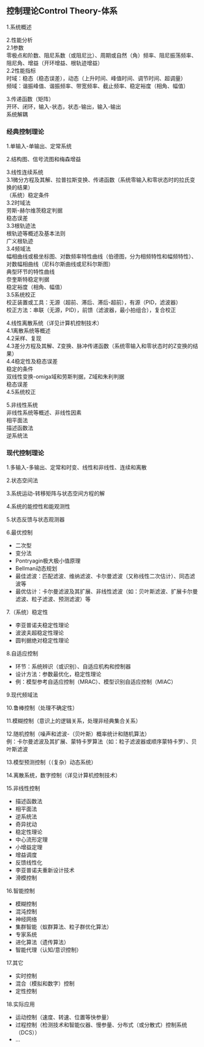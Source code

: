 ## 控制理论Control Theory-体系

1.系统概述

2.性能分析  
2.1参数  
零极点和阶数、阻尼系数（或阻尼比）、周期或自然（角）频率、阻尼振荡频率、阻尼角、增益（开环增益、根轨迹增益）  
2.2性能指标  
时域：稳态（稳态误差），动态（上升时间、峰值时间、调节时间、超调量）  
频域：谐振峰值、谐振频率、带宽频率、截止频率、稳定裕度（相角、幅值）

3.传递函数（矩阵）  
开环、闭环，输入-状态，状态-输出，输入-输出  
系统解耦

### 经典控制理论

1.单输入-单输出、定常系统

2.结构图、信号流图和梅森增益

3.线性连续系统  
3.1微分方程及其解、拉普拉斯变换、传递函数（系统零输入和零状态时的拉氏变换的结果）  
（系统）稳定条件  
3.2时域法  
劳斯-赫尔维茨稳定判据  
稳态误差  
3.3根轨迹法  
根轨迹等概述及基本法则  
广义根轨迹  
3.4频域法  
幅相曲线或极坐标图、对数频率特性曲线（伯德图，分为相频特性和幅频特性）、对数幅相曲线（尼科尔斯曲线或尼科尔斯图）  
典型环节的特性曲线  
奈奎斯特稳定判据  
稳定裕度（相角、幅值）  
3.5系统校正  
校正装置或工具：无源（超前、滞后、滞后-超前），有源（PID，滤波器）  
校正方法：串联（无源，PID），前馈（滤波器，最小拍组合），复合校正

4.线性离散系统（详见计算机控制技术）  
4.1离散系统等概述  
4.2采样、复现  
4.3差分方程及其解、Z变换、脉冲传递函数（系统零输入和零状态时的Z变换的结果）  
4.4稳定性及稳态误差  
稳定的条件  
双线性变换-omiga域和劳斯判据，Z域和朱利判据  
稳态误差  
4.5系统校正

5.非线性系统  
非线性系统等概述、非线性因素  
相平面法  
描述函数法  
逆系统法

### 现代控制理论

1.多输入-多输出、定常和时变、线性和非线性、连续和离散

2.状态空间法

3.系统运动-转移矩阵与状态空间方程的解

4.系统的能控性和能观测性

5.状态反馈与状态观测器

6.最优控制
- 二次型
- 变分法
- Pontryagin极大极小值原理
- Bellman动态规划
- 最佳滤波：匹配滤波、维纳滤波、卡尔曼滤波（又称线性二次估计）、同态滤波等
- 最优估计：卡尔曼滤波及其扩展、非线性滤波（如：贝叶斯滤波、扩展卡尔曼滤波、粒子滤波、预测滤波）等

7.（系统）稳定性
- 李亚普诺夫稳定性理论
- 波波夫超稳定性理论
- 圆判据绝对稳定性理论

8.自适应控制
- 环节：系统辨识（或识别）、自适应机构和控制器
- 设计方法：参数最优化，稳定性理论
- 例：模型参考自适应控制（MRAC）、模型识别自适应控制（MIAC）

9.现代频域法

10.鲁棒控制（处理不确定性）

11.模糊控制（意识上的逻辑关系，处理非经典集合关系）

12.随机控制（噪声和滤波-（贝叶斯）概率统计和随机算法）  
例：卡尔曼滤波及其扩展、蒙特卡罗算法（如：粒子滤波器或顺序蒙特卡罗）、贝叶斯滤波

13.模型预测控制（（复杂）动态系统）

14.离散系统，数字控制（详见计算机控制技术）

15.非线性控制
- 描述函数法
- 相平面法
- 逆系统法
- 奇异扰动
- 稳定性理论
- 中心流形定理
- 小增益定理
- 增益调度
- 反馈线性化
- 李亚普诺夫重新设计技术
- 滑模控制

16.智能控制
- 模糊控制
- 混沌控制
- 神经网络
- 集群智能（蚁群算法、粒子群优化算法）
- 专家系统
- 进化算法（遗传算法）
- 智能代理（认知/意识控制）

17.其它
- 实时控制
- 混合（模拟和数字）控制
- 定性控制

18.实际应用
- 运动控制（速度、转速、位置等快参量）
- 过程控制（检测技术和智能仪器、慢参量、分布式（或分散式）控制系统（DCS））
- ...


